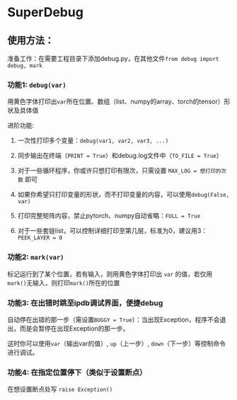 # SuperDebug

## 使用方法：

准备工作：在需要工程目录下添加debug.py，在其他文件`from debug import debug, mark`

### 功能1: `debug(var)`

用黄色字体打印出`var`所在位置、数组（list、numpy的array、torch的tensor）形状及具体值

进阶功能:

1. 一次性打印多个变量：`debug(var1, var2, var3, ...)`

2. 同步输出在终端（`PRINT = True`）和debug.log文件中（`TO_FILE = True`）

3. 对于一些循环程序，你或许只想打印有限次，只需设置 `MAX_LOG = 想打印的次数` 即可

4. 如果你希望只打印变量的形状，而不打印变量的内容，可以使用`debug(False, var)`

5. 打印完整矩阵内容，禁止pytorch、numpy自动省略：`FULL = True`

6. 对于一些套娃list，可以控制详细打印至第几层，标准为0，建议用3： `PEEK_LAYER = 0`


### 功能2: `mark(var)`

标记运行到了某个位置，若有输入，则用黄色字体打印出 `var` 的值，若仅用`mark()`无输入，则打印`mark()`所在的位置

### 功能3: 在出错时跳至ipdb调试界面，便捷debug

自动停在出错的那一步（需设置`BUGGY = True`）：当出现Exception，程序不会退出，而是会暂停在出现Exception的那一步。

这时你可以使用`var`（输出var的值）, `up`（上一步）, `down`（下一步）等控制命令进行调试。

### 功能4: 在指定位置停下（类似于设置断点）

在想设置断点处写 `raise Exception()`

